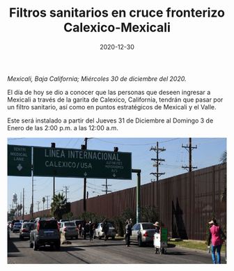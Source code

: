 ﻿---
layout: blog
title:  "Filtros sanitarios en cruce fronterizo Calexico-Mexicali"
date:   2020-12-30
categories: mexicali
permalink: /:categories/:title:output_ext
image: /img/cnr/2020-12-30-filtros-sanitarios-en-cruce-fronterizo-calexico-mexicali.jpeg
alt: "Filtros sanitarios en cruce fronterizo Calexico-Mexicali"
autor: 
---


*Mexicali, Baja California; Miércoles 30 de diciembre del 2020.*


El día de hoy se dio a conocer que las personas que deseen ingresar a Mexicali a través de la garita de Calexico, California, tendrán que pasar por un filtro sanitario, así como en puntos estratégicos de Mexicali y el Valle.


Este será instalado a partir del Jueves 31 de Diciembre al Domingo 3 de Enero de las 2:00 p.m. a las 12:00 a.m.

<div id="carouselExampleSlidesOnly" class="carousel slide" data-ride="carousel">
  <div class="carousel-inner">
    <div class="carousel-item active">
       <img class="d-block w-100" src="/img/cnr/2020-12-30-filtros-sanitarios-en-cruce-fronterizo-calexico-mexicali.jpeg" loading="lazy"  alt="Filtros sanitarios en cruce fronterizo Calexico-Mexicali">
    </div>
  </div>
</div>